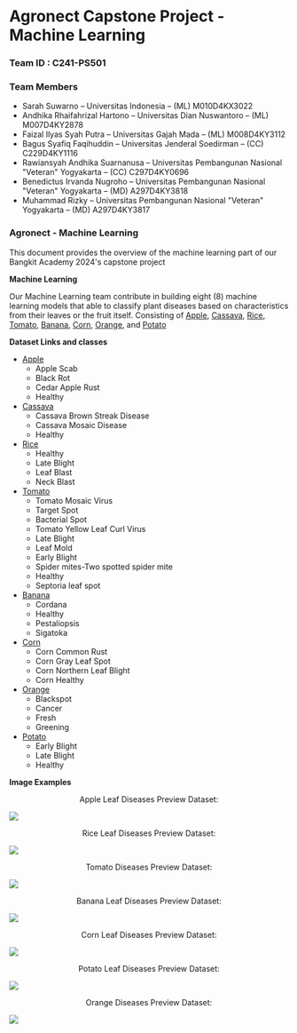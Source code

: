 <h1>Agronect Capstone Project - Machine Learning</h1>

### Team ID : C241-PS501
### Team Members
* Sarah Suwarno – Universitas Indonesia – (ML) M010D4KX3022
* Andhika Rhaifahrizal Hartono – Universitas Dian Nuswantoro – (ML) M007D4KY2878
* Faizal Ilyas Syah Putra – Universitas Gajah Mada – (ML) M008D4KY3112
* Bagus Syafiq Faqihuddin – Universitas Jenderal Soedirman – (CC) C229D4KY1116
* Rawiansyah Andhika Suarnanusa – Universitas Pembangunan Nasional "Veteran" Yogyakarta – (CC) C297D4KY0696
* Benedictus Irvanda Nugroho – Universitas Pembangunan Nasional "Veteran" Yogyakarta – (MD) A297D4KY3818
* Muhammad Rizky – Universitas Pembangunan Nasional "Veteran" Yogyakarta – (MD) A297D4KY3817

### Agronect - Machine Learning
This document provides the overview of the machine learning part of our Bangkit Academy 2024's capstone project

**Machine Learning**

Our Machine Learning team contribute in building eight (8) machine learning models that able to classify plant diseases based on characteristics from their leaves or the fruit itself. Consisting of [Apple](https://github.com/agronect-team/bangkit-machine-learning/tree/main/Apel), [Cassava](https://github.com/agronect-team/bangkit-machine-learning/tree/main/Cassava_Disease), [Rice](https://github.com/agronect-team/bangkit-machine-learning/tree/main/Rice_Disease%20fix), [Tomato](https://github.com/agronect-team/bangkit-machine-learning/tree/main/Tomat_Disease), [Banana](https://github.com/agronect-team/bangkit-machine-learning/tree/main/banana_disease), [Corn](https://github.com/agronect-team/bangkit-machine-learning/tree/main/corn_disease), [Orange](https://github.com/agronect-team/bangkit-machine-learning/tree/main/orange_disease), and [Potato](https://github.com/agronect-team/bangkit-machine-learning/tree/main/potato_disease) 

**Dataset Links and classes**

* [Apple](https://www.kaggle.com/datasets/rm1000/augmented-apple-disease-detection-dataset)
  * Apple Scab
  * Black Rot
  * Cedar Apple Rust
  * Healthy
* [Cassava](https://dataverse.harvard.edu/dataset.xhtml?persistentId=doi:10.7910/DVN/T4RB0B)
  * Cassava Brown Streak Disease
  * Cassava Mosaic Disease
  * Healthy
* [Rice](https://www.kaggle.com/datasets/nafishamoin/new-bangladeshi-crop-disease)
  * Healthy
  * Late Blight
  * Leaf Blast
  * Neck Blast
* [Tomato](https://www.kaggle.com/datasets/kaustubhb999/tomatoleaf/data)
  * Tomato Mosaic Virus
  * Target Spot
  * Bacterial Spot
  * Tomato Yellow Leaf Curl Virus
  * Late Blight
  * Leaf Mold
  * Early Blight
  * Spider mites-Two spotted spider mite
  * Healthy
  * Septoria leaf spot
* [Banana](https://www.kaggle.com/datasets/shifatearman/bananalsd)
  * Cordana
  * Healthy
  * Pestaliopsis
  * Sigatoka
* [Corn](https://www.kaggle.com/datasets/nafishamoin/new-bangladeshi-crop-disease)
  * Corn Common Rust
  * Corn Gray Leaf Spot
  * Corn Northern Leaf Blight
  * Corn Healthy
* [Orange](https://www.kaggle.com/datasets/jonathansilva2020/orange-diseases-dataset)
  * Blackspot
  * Cancer
  * Fresh
  * Greening
* [Potato](https://www.kaggle.com/datasets/nafishamoin/new-bangladeshi-crop-disease)
  * Early Blight
  * Late Blight
  * Healthy

**Image Examples**
 
<p align="center">Apple Leaf Diseases Preview Dataset: </p>
<img align="center" src="Image/Apple_Disease.png"></img>

<p align="center">Rice Leaf Diseases Preview Dataset: </p>
<img align="center" src="Image/RIce_Disease.png"></img>
 
<p align="center">Tomato Diseases Preview Dataset: </p>
<img align="center" src="Image/Tomato_Disease.png"></img>
 
<p align="center">Banana Leaf Diseases Preview Dataset: </p>
<img align="center" src="Image/banana disease dataset.jpg"></img>

<p align="center">Corn Leaf Diseases Preview Dataset: </p>
<img align="center" src="Image/corn disease dataset.jpg"></img>

<p align="center">Potato Leaf Diseases Preview Dataset: </p>
<img align="center" src="Image/potatoleafexampl.jpg"></img>

<p align="center">Orange Diseases Preview Dataset: </p>
<img align="center" src="Image/orangfruitexampl.jpg"></img>


